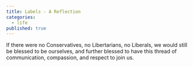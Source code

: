 ```yaml
---
title: Labels - A Reflection
categories:
  - life
published: true
---
```

If there were no Conservatives,
no Libertarians,
no Liberals,
we would still be blessed
to be ourselves,
and further blessed
to have this thread
of communication,
compassion,
and respect
to join us.
